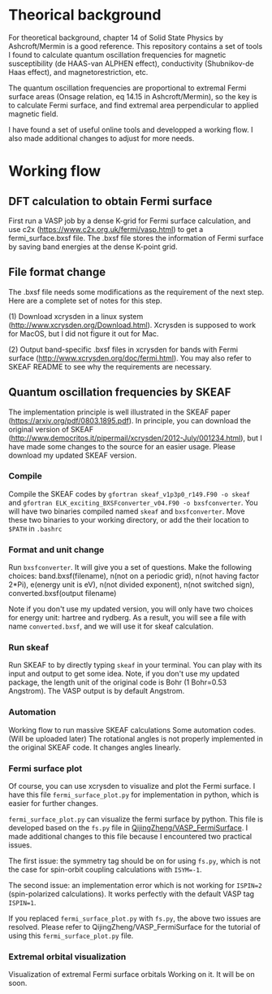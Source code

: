 # Theorical background
For theoretical background, chapter 14 of Solid State Physics by Ashcroft/Mermin is a good reference.
This repository contains a set of tools I found to calculate quantum oscillation frequencies for magnetic susceptibility (de HAAS-van ALPHEN effect), conductivity (Shubnikov-de Haas effect), and magnetorestriction, etc.

The quantum oscillation frequencies are proportional to extremal Fermi surface areas (Onsage relation, eq 14.15 in Ashcroft/Mermin), so the key is to calculate Fermi surface, and find extremal area perpendicular to applied magnetic field.

I have found a set of useful online tools and developped a working flow. I also made additional changes to adjust for more needs.

# Working flow
## DFT calculation to obtain Fermi surface
First run a VASP job by a dense K-grid for Fermi surface calculation, and use c2x (https://www.c2x.org.uk/fermi/vasp.html) to get a fermi_surface.bxsf file. The .bxsf file stores the information of Fermi surface by saving band energies at the dense K-point grid.

## File format change
The .bxsf file needs some modifications as the requirement of the next step. Here are a complete set of notes for this step. 

(1) Download xcrysden in a linux system (http://www.xcrysden.org/Download.html). Xcrysden is supposed to work for MacOS, but I did not figure it out for Mac.

(2) Output band-specific .bxsf files in xcrysden for bands with Fermi surface (http://www.xcrysden.org/doc/fermi.html). 
You may also refer to SKEAF README to see why the requirements are necessary. 

## Quantum oscillation frequencies by SKEAF
The implementation principle is well illustrated in the SKEAF paper (https://arxiv.org/pdf/0803.1895.pdf). In principle, you can download the original version of SKEAF (http://www.democritos.it/pipermail/xcrysden/2012-July/001234.html), but I have made some changes to the source for an easier usage. Please download my updated SKEAF version. 

### Compile
Compile the SKEAF codes by `gfortran skeaf_v1p3p0_r149.F90 -o skeaf` and `gfortran ELK_exciting_BXSFconverter_v04.F90 -o bxsfconverter`. You will have two binaries compiled named `skeaf` and `bxsfconverter`. Move these two binaries to your working directory, or add the their location to `$PATH` in `.bashrc`

### Format and unit change
Run `bxsfconverter`. It will give you a set of questions. Make the following choices: band.bxsf(filename), n(not on a periodic grid), n(not having factor 2*Pi), e(energy unit is eV), n(not divided exponent), n(not switched sign), converted.bxsf(output filename)

Note if you don't use my updated version, you will only have two choices for energy unit: hartree and rydberg.
As a result, you will see a file with name `converted.bxsf`, and we will use it for skeaf calculation.

### Run skeaf
Run SKEAF to by directly typing `skeaf` in your terminal. You can play with its input and output to get some idea.
Note, if you don't use my updated package, the length unit of the original code is Bohr (1 Bohr=0.53 Angstrom). The VASP output is by default Angstrom.

### Automation
Working flow to run massive SKEAF calculations
Some automation codes. (Will be uploaded later)
The rotational angles is not properly implemented in the original SKEAF code. It changes angles linearly.

### Fermi surface plot
Of course, you can use xcrysden to visualize and plot the Fermi surface. I have this file `fermi_surface_plot.py` for implementation in python, which is easier for further changes.

`fermi_surface_plot.py` can visualize the fermi surface by python. This file is developed based on the `fs.py` file in [QijingZheng/VASP_FermiSurface](https://github.com/QijingZheng/VASP_FermiSurface). I made additional changes to this file because I encountered two practical issues.

The first issue: the symmetry tag should be on for using `fs.py`, which is not the case for spin-orbit coupling calculations with `ISYM=-1`.

The second issue: an implementation error which is not working for `ISPIN=2` (spin-polarized calculations). It works perfectly with the default VASP tag `ISPIN=1`.

If you replaced `fermi_surface_plot.py` with `fs.py`, the above two issues are resolved. Please refer to QijingZheng/VASP_FermiSurface for the tutorial of using this `fermi_surface_plot.py` file.

### Extremal orbital visualization
Visualization of extremal Fermi surface orbitals
Working on it. It will be on soon.

